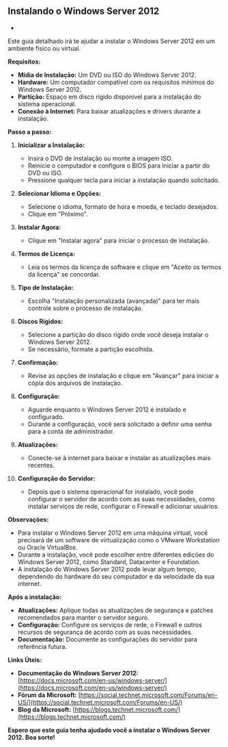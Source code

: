 ## Instalando o Windows Server 2012
-
Este guia detalhado irá te ajudar a instalar o Windows Server 2012 em um ambiente físico ou virtual.

**Requisitos:**

* **Mídia de Instalação:** Um DVD ou ISO do Windows Server 2012.
* **Hardware:** Um computador compatível com os requisitos mínimos do Windows Server 2012.
* **Partição:** Espaço em disco rígido disponível para a instalação do sistema operacional.
* **Conexão à Internet:** Para baixar atualizações e drivers durante a instalação.

**Passo a passo:**

1. **Inicializar a Instalação:**
    * Insira o DVD de instalação ou monte a imagem ISO.
    * Reinicie o computador e configure o BIOS para iniciar a partir do DVD ou ISO.
    * Pressione qualquer tecla para iniciar a instalação quando solicitado.

2. **Selecionar Idioma e Opções:**
    * Selecione o idioma, formato de hora e moeda, e teclado desejados.
    * Clique em "Próximo".

3. **Instalar Agora:**
    * Clique em "Instalar agora" para iniciar o processo de instalação.

4. **Termos de Licença:**
    * Leia os termos da licença de software e clique em "Aceito os termos da licença" se concordar.

5. **Tipo de Instalação:**
    * Escolha "Instalação personalizada (avançada)" para ter mais controle sobre o processo de instalação.

6. **Discos Rígidos:**
    * Selecione a partição do disco rígido onde você deseja instalar o Windows Server 2012.
    * Se necessário, formate a partição escolhida.

7. **Confirmação:**
    * Revise as opções de instalação e clique em "Avançar" para iniciar a cópia dos arquivos de instalação.

8. **Configuração:**
    * Aguarde enquanto o Windows Server 2012 é instalado e configurado.
    * Durante a configuração, você será solicitado a definir uma senha para a conta de administrador.

9. **Atualizações:**
    * Conecte-se à internet para baixar e instalar as atualizações mais recentes.

10. **Configuração do Servidor:**
    * Depois que o sistema operacional for instalado, você pode configurar o servidor de acordo com as suas necessidades, como instalar serviços de rede, configurar o Firewall e adicionar usuários.

**Observações:**

* Para instalar o Windows Server 2012 em uma máquina virtual, você precisará de um software de virtualização como o VMware Workstation ou Oracle VirtualBox.
* Durante a instalação, você pode escolher entre diferentes edições do Windows Server 2012, como Standard, Datacenter e Foundation.
* A instalação do Windows Server 2012 pode levar algum tempo, dependendo do hardware do seu computador e da velocidade da sua internet.

**Após a instalação:**

* **Atualizações:** Aplique todas as atualizações de segurança e patches recomendados para manter o servidor seguro.
* **Configuração:** Configure os serviços de rede, o Firewall e outros recursos de segurança de acordo com as suas necessidades.
* **Documentação:** Documente as configurações do servidor para referência futura.

**Links Úteis:**

* **Documentação do Windows Server 2012:** [https://docs.microsoft.com/en-us/windows-server/](https://docs.microsoft.com/en-us/windows-server/)
* **Fórum da Microsoft:** [https://social.technet.microsoft.com/Forums/en-US/](https://social.technet.microsoft.com/Forums/en-US/)
* **Blog da Microsoft:** [https://blogs.technet.microsoft.com/](https://blogs.technet.microsoft.com/)

**Espero que este guia tenha ajudado você a instalar o Windows Server 2012. Boa sorte!** 
